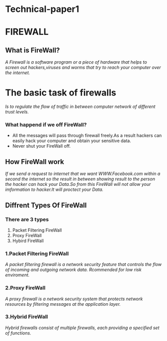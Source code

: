 # Technical-paper1

# FIREWALL
## What is FireWall?
*A Firewall is a software program or a piece of hardware that helps to screen out 
      hackers,viruses and worms that try to reach your computer over the internet.*
# The basic task of firewalls
 *Is to regulate the flow of traffic in between computer network of different trust levels.*
 ### What happend if we off FireWall?
 - All the messages will pass through firewall freely.As a result hackers can easily hack your
        computer and obtain your sensitive data.
 - Never shut your FireWall off.
## How FireWall work
*If we send a request to internet that we want WWW.Facebook.com within a second the internet so the result in between 
    showing result to the person the hacker can hack your Data.So from this FireWall will not allow your imformation to
    hacker.It will proctect your Data.*
## Diffrent Types Of FireWall
### There are 3 types
1. Packet Filtering FireWall
2. Proxy FireWall
3. Hybird FireWall
### 1.Packet Filtering FireWall
*A packet filtering firewall is a network security feature that controls the flow of incoming and outgoing network data.
Rcommended for low risk enviroment.*
### 2.Proxy FireWall
*A proxy firewall is a network security system that protects network resources by filtering messages 
at the application layer.*
### 3.Hybrid FireWall
*Hybrid firewalls consist of multiple firewalls, each providing a specified set of functions.*

 
          
